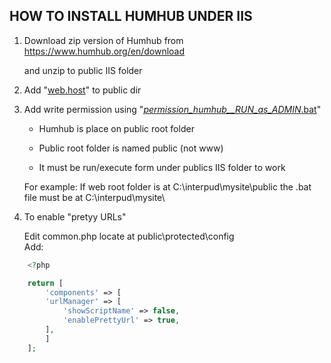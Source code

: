 ## HOW TO INSTALL HUMHUB UNDER IIS 


1. Download zip version of Humhub from https://www.humhub.org/en/download

   and unzip to public IIS folder



2. Add "[web.host](https://github.com/Buliwyfa/humhub_windows_installation/blob/master/web.config)" to public dir



3. Add write permission using  "[_permission_humhub__RUN_as_ADMIN_.bat](https://github.com/Buliwyfa/humhub_windows_installation/blob/master/_permission_humhub__RUN_as_ADMIN_.bat)"
   
   - Humhub is place on public root folder

   - Public root folder is named public (not www)

   - It must be run/execute form under publics IIS folder to work 
   
	For example: If web root folder is at C:\interpud\mysite\public
	             the .bat file must be at C:\interpud\mysite\


4. To enable "pretyy URLs"

     Edit 
	        common.php 
     locate at
	        public\protected\config\
     Add:

```php
	<?php

	return [
	    'components' => [
		'urlManager' => [
		    'showScriptName' => false,
		    'enablePrettyUrl' => true,
		],
	    ]
	];
```